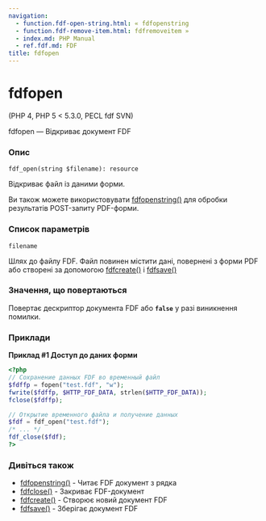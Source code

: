 ```yaml
---
navigation:
  - function.fdf-open-string.html: « fdfopenstring
  - function.fdf-remove-item.html: fdfremoveitem »
  - index.md: PHP Manual
  - ref.fdf.md: FDF
title: fdfopen
---
```

# fdfopen

(PHP 4, PHP 5 < 5.3.0, PECL fdf SVN)

fdfopen — Відкриває документ FDF

### Опис

```methodsynopsis
fdf_open(string $filename): resource
```

Відкриває файл із даними форми.

Ви також можете використовувати [fdfopenstring()](function.fdf-open-string.html) для обробки результатів POST-запиту PDF-форми.

### Список параметрів

`filename`

Шлях до файлу FDF. Файл повинен містити дані, повернені з форми PDF або створені за допомогою [fdfcreate()](function.fdf-create.html) і [fdfsave()](function.fdf-save.html)

### Значення, що повертаються

Повертає дескриптор документа FDF або **`false`** у разі виникнення помилки.

### Приклади

**Приклад #1 Доступ до даних форми**

```php
<?php
// Сохранение данных FDF во временный файл
$fdffp = fopen("test.fdf", "w");
fwrite($fdffp, $HTTP_FDF_DATA, strlen($HTTP_FDF_DATA));
fclose($fdffp);

// Открытие временного файла и получение данных
$fdf = fdf_open("test.fdf");
/* ... */
fdf_close($fdf);
?>
```

### Дивіться також

-   [fdfopenstring()](function.fdf-open-string.html) - Читає FDF документ з рядка
-   [fdfclose()](function.fdf-close.html) - Закриває FDF-документ
-   [fdfcreate()](function.fdf-create.html) - Створює новий документ FDF
-   [fdfsave()](function.fdf-save.html) - Зберігає документ FDF
